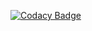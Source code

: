 
[![Codacy Badge](https://api.codacy.com/project/badge/Grade/92746e7fd22641acbafb4022f987a460)](https://app.codacy.com/gh/nragland37/Ai-MiniMax-TicTacToe?utm_source=github.com&utm_medium=referral&utm_content=nragland37/Ai-MiniMax-TicTacToe&utm_campaign=Badge_Grade)


